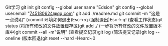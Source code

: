 Git学习
git init
git config --global user.name "Edsion"
git config --global user.email "745180624@qq.com"
git add ./readme.md
git commit -m "这是一点说明"
(commit 环境如何退出)Esc->:q
(强制退出)Esc->:q!
(查看工作状态)git status
(将所有修改的文件放置缓存区)git add ./
(一步将所有修改的文件放置版本库中)git commit --all -m"说明"
(查看提交记录)git log
(简洁提交记录)git log --oneline
(版本回退)git reset --hard -Heard~0